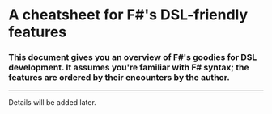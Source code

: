 A cheatsheet for F#'s DSL-friendly features
===
### This document gives you an overview of F#'s goodies for DSL development. It assumes you're familiar with F# syntax; the features are ordered by their encounters by the author.  ###

---

Details will be added later.